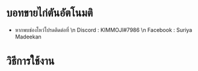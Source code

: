 # บอทขายไก่ตันอัตโนมติ
- หากพบช่องโหว่โปรดติดต่อที่ \n
Discord : KIMMOJI#7986 \n
Facebook : Suriya Madeekan

# วิธีการใช้งาน

